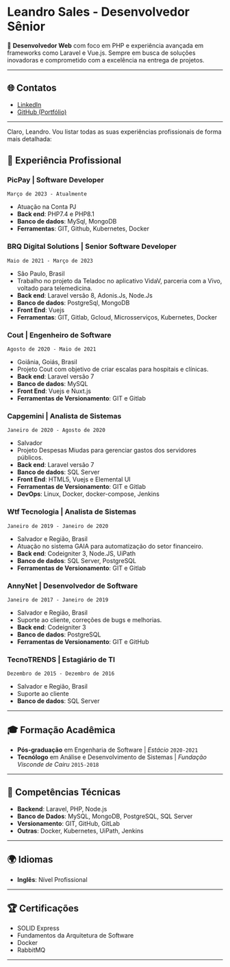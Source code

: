 # Leandro Sales - Desenvolvedor Sênior

🔹 **Desenvolvedor Web** com foco em PHP e experiência avançada em frameworks como Laravel e Vue.js. Sempre em busca de soluções inovadoras e comprometido com a excelência na entrega de projetos.

---

## 🌐 **Contatos**
- [LinkedIn](www.linkedin.com/in/leandro-ssales)
- [GitHub (Portfólio)](github.com/leandro-sales-ls)

---

Claro, Leandro. Vou listar todas as suas experiências profissionais de forma mais detalhada:

## 💼 **Experiência Profissional**

### **PicPay** | Software Developer
`Março de 2023 - Atualmente`
- Atuação na Conta PJ
- **Back end**: PHP7.4 e PHP8.1
- **Banco de dados**: MySql, MongoDB
- **Ferramentas**: GIT, Github, Kubernetes, Docker

### **BRQ Digital Solutions** | Senior Software Developer
`Maio de 2021 - Março de 2023`
- São Paulo, Brasil
- Trabalho no projeto da Teladoc no aplicativo VidaV, parceria com a Vivo, voltado para telemedicina.
- **Back end**: Laravel versão 8, Adonis.Js, Node.Js
- **Banco de dados**: PostgreSql, MongoDB
- **Front End**: Vuejs
- **Ferramentas**: GIT, Gitlab, Gcloud, Microsserviços, Kubernetes, Docker

### **Cout** | Engenheiro de Software
`Agosto de 2020 - Maio de 2021`
- Goiânia, Goiás, Brasil
- Projeto Cout com objetivo de criar escalas para hospitais e clínicas.
- **Back end**: Laravel versão 7
- **Banco de dados**: MySQL
- **Front End**: Vuejs e Nuxt.js
- **Ferramentas de Versionamento**: GIT e Gitlab

### **Capgemini** | Analista de Sistemas
`Janeiro de 2020 - Agosto de 2020`
- Salvador
- Projeto Despesas Miudas para gerenciar gastos dos servidores públicos.
- **Back end**: Laravel versão 7
- **Banco de dados**: SQL Server
- **Front End**: HTML5, Vuejs e Elemental UI
- **Ferramentas de Versionamento**: GIT e Gitlab
- **DevOps**: Linux, Docker, docker-compose, Jenkins

### **Wtf Tecnologia** | Analista de Sistemas
`Janeiro de 2019 - Janeiro de 2020`
- Salvador e Região, Brasil
- Atuação no sistema GAIA para automatização do setor financeiro.
- **Back end**: Codeigniter 3, Node.JS, UiPath
- **Banco de dados**: SQL Server, PostgreSQL
- **Ferramentas de Versionamento**: GIT e Gitlab

### **AnnyNet** | Desenvolvedor de Software
`Janeiro de 2017 - Janeiro de 2019`
- Salvador e Região, Brasil
- Suporte ao cliente, correções de bugs e melhorias.
- **Back end**: Codeigniter 3
- **Banco de dados**: PostgreSQL
- **Ferramentas de Versionamento**: GIT e GitHub

### **TecnoTRENDS** | Estagiário de TI
`Dezembro de 2015 - Dezembro de 2016`
- Salvador e Região, Brasil
- Suporte ao cliente
- **Banco de dados**: SQL Server

---

## 🎓 **Formação Acadêmica**

- **Pós-graduação** em Engenharia de Software | *Estácio* `2020-2021`
- **Tecnólogo** em Análise e Desenvolvimento de Sistemas | *Fundação Visconde de Cairu* `2015-2018`

---

## 🔧 **Competências Técnicas**

- **Backend**: Laravel, PHP, Node.js
- **Banco de Dados**: MySQL, MongoDB, PostgreSQL, SQL Server
- **Versionamento**: GIT, GitHub, GitLab
- **Outras**: Docker, Kubernetes, UiPath, Jenkins

---

## 🌍 **Idiomas**
- **Inglês**: Nível Profissional

---

## 🏆 **Certificações**

- SOLID Express
- Fundamentos da Arquitetura de Software
- Docker
- RabbitMQ

---
